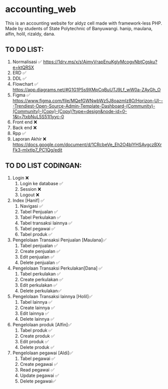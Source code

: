 # accounting_web
This is an accounting website for aldyz cell made with framework-less PHP. Made by students of State Polytechnic of Banyuwangi.
hanip, maulana, alfin, holil, rizaldy, dana.
## TO DO LIST:
1. Normalisasi ✅
https://1drv.ms/x/s!AimyVrapEnuKglyMcogvNbtCgsku?e=ktQRSX
3. ERD ✅
4. DDL ✅
5. Flowchart ✅
https://app.diagrams.net/#G1G1P5s9XMpCqBuUTJ9Lf_wW0a-ZAyGh_O
6. Figma ✅ 
https://www.figma.com/file/MQefGWNwbWz5J8oazmlz8O/Horizon-UI---Trendiest-Open-Source-Admin-Template-Dashboard-(Community)-(Community)-(Copy)-(Copy)?type=design&node-id=0-1&t=7txbNuL5S51I1yyc-0
7. Front end ❌
8. Back end ❌
9. Rpp ✅
10. Laporan Akhir ❌
https://docs.google.com/document/d/1CRcbeVe_Eh2O4blYHSAvgczBXrFk3-mIxtlp7_PC1Qg/edit


## TO DO LIST CODINGAN:
1. Login ❌
   1. Login ke database ✅
   2. Session ❌
   3. Logout ❌
2. Index [Hanif] ✅
   1. Navigasi ✅
   2. Tabel Penjualan ✅
   3. Tabel Perkulakan ✅
   4. Tabel transaksi lainnya ✅
   5. Tabel pegawai ✅
   6. Tabel produk ✅
3. Pengelolaan Transaksi Penjualan [Maulana]✅
   1. Tabel penjualan ✅
   2. Create penjualan ✅
   3. Edit penjualan ✅
   4. Delete penjualan ✅
4. Pengelolaan Transaksi Perkulakan[Dana] ✅
   1. Tabel perkulakan ✅
   2. Create perkulakan ✅
   3. Edit perkulakan ✅
   4. Delete perkulakan✅
5. Pengelolaan Transaksi lainnya [Holil]✅
   1. Tabel lainnya ✅
   2. Create lainnya ✅
   3. Edit lainnya ✅
   4. Delete lainnya ✅
6. Pengelolaan produk [Alfin]✅
   1. Tabel produk ✅
   2. Create produk ✅
   3. Edit produk ✅
   4. Delete produk ✅
7. Pengelolaan pegawai [Aldi]✅
   1. Tabel pegawai ✅
   2. Create pegawai ✅
   3. Read pegawai ✅
   4. Update pegawai ✅
   5. Delete pegawai✅
